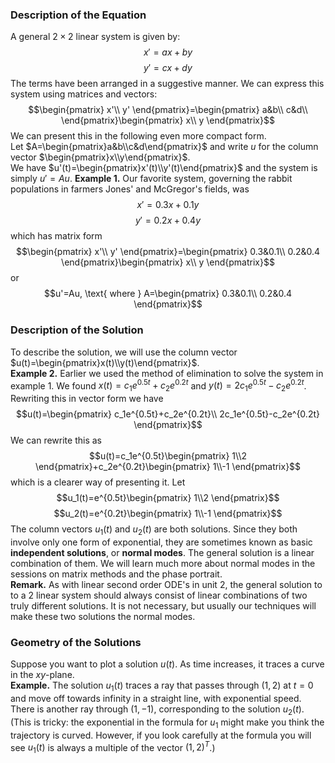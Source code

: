 ### Description of the Equation
A general $2 \times 2$ linear system is given by:
$$x'=ax+by$$
$$y'=cx+dy$$
The terms have been arranged in a suggestive manner. We can express this system using matrices and vectors:
$$\begin{pmatrix}
x'\\
y'
\end{pmatrix}=\begin{pmatrix}
a&b\\
c&d\\
\end{pmatrix}\begin{pmatrix}
x\\
y
\end{pmatrix}$$
We can present this in the following even more compact form.  
Let $A=\begin{pmatrix}a&b\\c&d\end{pmatrix}$ and write $u$ for the column vector $\begin{pmatrix}x\\y\end{pmatrix}$.  
We have $u'(t)=\begin{pmatrix}x'(t)\\y'(t)\end{pmatrix}$ and the system is simply $u'=Au$.
**Example 1.** Our favorite system, governing the rabbit populations in farmers Jones' and McGregor's fields, was
$$x'=0.3x+0.1y$$
$$y'=0.2x+0.4y$$
which has matrix form
$$\begin{pmatrix}
x'\\
y'
\end{pmatrix}=\begin{pmatrix}
0.3&0.1\\
0.2&0.4
\end{pmatrix}\begin{pmatrix}
x\\
y
\end{pmatrix}$$
or
$$u'=Au, \text{ where } A=\begin{pmatrix}
0.3&0.1\\
0.2&0.4
\end{pmatrix}$$

### Description of the Solution
To describe the solution, we will use the column vector $u(t)=\begin{pmatrix}x(t)\\y(t)\end{pmatrix}$.  
**Example 2.** Earlier we used the method of elimination to solve the system in example 1. We found $x(t)=c_1e^{0.5t}+c_2e^{0.2t}$ and $y(t)=2c_1e^{0.5t}-c_2e^{0.2t}$. Rewriting this in vector form we have
$$u(t)=\begin{pmatrix}
c_1e^{0.5t}+c_2e^{0.2t}\\
2c_1e^{0.5t}-c_2e^{0.2t}
\end{pmatrix}$$
We can rewrite this as
$$u(t)=c_1e^{0.5t}\begin{pmatrix}
1\\2
\end{pmatrix}+c_2e^{0.2t}\begin{pmatrix}
1\\-1
\end{pmatrix}$$
which is a clearer way of presenting it. Let
$$u_1(t)=e^{0.5t}\begin{pmatrix}
1\\2
\end{pmatrix}$$
$$u_2(t)=e^{0.2t}\begin{pmatrix}
1\\-1
\end{pmatrix}$$
The column vectors $u_1(t)$ and $u_2(t)$ are both solutions. Since they both involve only one form of exponential, they are sometimes known as basic **independent solutions**, or **normal modes**. The general solution is a linear combination of them. We will learn much more about normal modes in the sessions on matrix methods and the phase portrait.  
**Remark.** As with linear second order ODE's in unit 2, the general solution to to a 2 linear system should always consist of linear combinations of two truly different solutions. It is not necessary, but usually our techniques will make these two solutions the normal modes.

### Geometry of the Solutions
Suppose you want to plot a solution $u(t)$. As time increases, it traces a curve in the $xy$-plane.  
**Example.** The solution $u_1(t)$ traces a ray that passes through $(1, 2)$ at $t = 0$ and move off towards infinity in a straight line, with exponential speed. There is another ray through $(1, -1)$, corresponding to the solution $u_2(t)$. (This is tricky: the exponential in the formula for $u_1$ might make you think the trajectory is curved. However, if you look carefully at the formula you will see $u_1(t)$ is always a multiple of the vector $(1, 2)^T$.)
